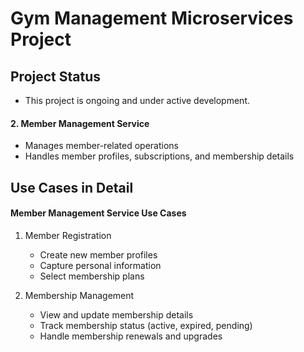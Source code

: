 # Gym Management Microservices Project
## Project Status
- This project is ongoing and under active development.

#### 2. Member Management Service
- Manages member-related operations
- Handles member profiles, subscriptions, and membership details

## Use Cases in Detail

#### Member Management Service Use Cases
1. Member Registration
   - Create new member profiles
   - Capture personal information
   - Select membership plans

2. Membership Management
   - View and update membership details
   - Track membership status (active, expired, pending)
   - Handle membership renewals and upgrades

